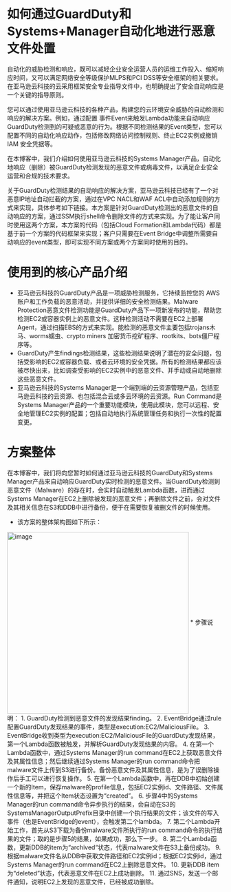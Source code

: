 # 如何通过GuardDuty和Systems+Manager自动化地进行恶意文件处置
自动化的威胁检测和响应，既可以减轻企业安全运营人员的运维工作投入、缩短响应时间，又可以满足网络安全等级保护MLPS和PCI DSS等安全框架的相关要求。在亚马逊云科技的云采用框架安全专业指导文件中，也明确提出了安全自动响应是一个关键的指导原则。

您可以通过使用亚马逊云科技的各种产品，构建您的云环境安全威胁的自动检测和响应的解决方案。例如，通过配置 事件Event来触发Lambda功能来自动响应GuardDuty检测到的可疑或恶意的行为。根据不同检测结果的Event类型，您可以配置不同的自动化响应动作，包括修改网络访问控制规则、终止EC2实例或撤销IAM 安全凭据等。

在本博客中，我们介绍如何使用亚马逊云科技的Systems Manager产品，自动化地响应（删除）被GuardDuty检测发现的恶意文件或病毒文件，以满足企业安全运营和合规的技术要求。

关于GuardDuty检测结果的自动响应的解决方案，亚马逊云科技已经有了一个对恶意IP地址自动拦截的方案，通过在VPC NACL和WAF ACL中自动添加规则的方式来实现，具体参考如下链接。本方案是针对GuardDuty检测出的恶意文件的自动响应的方案，通过SSM执行shell命令删除文件的方式来实现。为了能让客户同时使用这两个方案，本方案的代码（包括Cloud Formation和Lambda代码）都是基于前一个方案的代码框架来实现；客户只需要在Event Bridge中调整所需要自动响应的event类型，即可实现不同方案或两个方案同时使用的目的。

# 使用到的核心产品介绍
* 亚马逊云科技的GuardDuty产品是一项威胁检测服务，它持续监控您的 AWS 账户和工作负载的恶意活动，并提供详细的安全检测结果。Malware Protection恶意文件检测功能是GuardDuty产品下一项新发布的功能，帮助您检测EC2或容器实例上的恶意文件。这种检测活动不需要在EC2上部署Agent，通过扫描EBS的方式来实现。能检测的恶意文件主要包括trojans木马、worms蠕虫、crypto miners 加密货币挖矿程序、rootkits、bots僵尸程序等。
* GuardDuty产生findings检测结果，这些检测结果说明了潜在的安全问题，包括受影响的EC2或容器负载、或者云环境的安全凭据。所有的检测结果都应该被尽快出来，比如调查受影响的EC2实例中的恶意文件、并手动或自动地删除这些恶意文件。
* 亚马逊云科技的Systems Manager是一个端到端的云资源管理产品，包括亚马逊云科技的云资源、也包括混合云或多云环境的云资源。Run Command是Systems Manager产品的一个重要功能模块，使用此模块，您可以远程、安全地管理EC2实例的配置；包括自动地执行系统管理任务和执行一次性的配置变更。

# 方案整体
在本博客中，我们将向您暂时如何通过亚马逊云科技的GuardDuty和Systems Manager产品来自动响应GuardDuty实时检测的恶意文件。当GuardDuty检测到恶意文件（Malware）的存在时，会实时自动触发Lambda函数，进而通过Systems Manager在EC2上删除被发现的恶意文件；再删除文件之前，会对文件及其相关信息在S3和DDB中进行备份，便于在需要恢复被删文件的时候使用。
* 该方案的整体架构图如下所示：
<img align=center width="422" alt="image" src="https://github.com/HanqingAWS/amazon-guardduty-waf-acl-ssm/assets/39818196/695f57ab-cc27-440a-ab67-2e27bd618772">
* 步骤说明：
1. GuardDuty检测到恶意文件的发现结果finding。
2. EventBridge通过rule配置GuardDuty发现结果的事件，类型是execution:EC2/MaliciousFile。
3. EventBridge收到类型为execution:EC2/MaliciousFile的GuardDuty发现结果，第一个Lambda函数被触发，并解析GuardDuty发现结果的内容。
4. 在第一个Lambda函数中，通过Systems Manager的run command在EC2上获取恶意文件及其属性信息；然后继续通过Systems Manager的run command命令把malware文件上传到S3进行备份。备份恶意文件及其属性信息，是为了误删除操作后手工可以进行恢复操作。
5. 在第一个Lambda函数中，再在DDB中初始创建一个新的Item，保存malware的profile信息，包括EC2实例id、文件路径、文件属性信息等，并把这个Item状态设置为“created”。
6. 步骤4中的Systems Manager的run command命令异步执行的结果，会自动在S3的SystemsManagerOutputPrefix目录中创建一个执行结果的文件；该文件的写入事件（也是EventBridge的event），会触发第二个lambda。
7. 第二个Lambda开始工作，首先从S3下载为备份malware文件所执行的run command命令的执行结果的文件；取的是步骤5的结果，如果成功，那么下一步。
8. 第二个Lambda函数，更新DDB的item为“archived“状态，代表malware文件在S3上备份成功。
9. 根据malware文件名从DDB中获取文件路径和EC2实例id；根据EC2实例id，通过Systems Manager的run command在EC2上删除恶意文件。
10. 更新DDB item为“deleted”状态，代表恶意文件在EC2上成功删除。
11. 通过SNS，发送一个邮件通知，说明EC2上发现的恶意文件，已经被成功删除。
